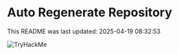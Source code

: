 # Auto Regenerate Repository

This README was last updated: 2025-04-19 08:32:53

 ![TryHackMe](https://tryhackme.com/badge/533634)